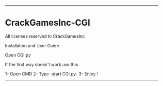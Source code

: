   -----------------------------------------
# CrackGamesInc-CGI

All licenses reserved to CrackGamesInc

Installation and User Guide

Open CGI.py

If the first way doesn't work use this

1- Open CMD
2- Type -start CGI.py- 
3- Enjoy !
  
  
  
  -----------------------------------------
